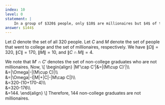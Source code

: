 ```yaml
---
index: 10
level: 0
statement: |
    In a group of $320$ people, only $10$ are millionaires but $4$ of the $170$ college graduates are millionaires. How many non-college graduates are not millionaires?
answer: $144$
---
```

Let $\Omega$ denote the set of all $320$ people. Let $C$ and $M$
denote the set of people that went to college and the set of millionaires,
respectively. We have $\|\Omega\|=320$, $\|C\|=170$, $\|M\|=10$, and $\|C\cap
M\|=4$.

We note that $M'\cap C'$ denotes the set of non-college graduates who are not millionaires.
Now,
\\[
    \begin{align}
    \|M'\cap C'\|&=\|(M\cup C)'\|\\\\\
    &=\|\Omega\|-\|(M\cup C)\|\\\\\
    &=\|\Omega\|-(\|M\|+\|C\|-\|M\cap C\|)\\\\\
    &=320-(10+170-4)\\\\\
    &=320-176\\\\\
    &=144.
    \end{align}
\\]
Therefore, $144$ non-college graduates are not millionaires.